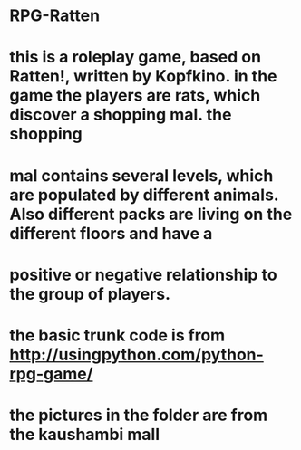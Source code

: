 # RPG-Ratten

# this is a roleplay game, based on Ratten!, written by Kopfkino. in the game the players are rats, which discover a shopping mal. the shopping
# mal contains several levels, which are populated by different animals. Also different packs are living on the different floors and have a 
# positive or negative relationship to the group of players.

# the basic trunk code is from http://usingpython.com/python-rpg-game/
# the pictures in the folder are from the kaushambi mall